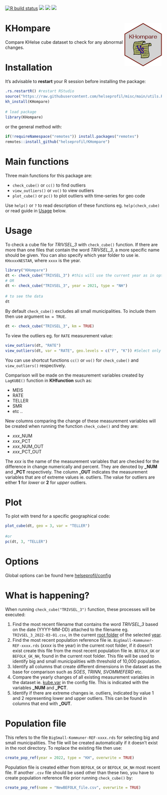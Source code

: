 [![R build
status](https://github.com/helseprofil/KHompare/workflows/R-CMD-check/badge.svg)](https://github.com/helseprofil/KHompare/actions)
[![](https://codecov.io/gh/helseprofil/KHompare/branch/main/graph/badge.svg)](https://codecov.io/gh/helseprofil/KHompare)
[![](https://img.shields.io/badge/lifecycle-experimental-orange.svg)](https://lifecycle.r-lib.org/articles/stages.html#experimental)
[![](https://img.shields.io/badge/devel%20version-0.3.5-blue.svg)](https://github.com/helseprofil/KHompare)

# KHompare <img src="man/figures/logo.png" align="right" height="139" />

Compare KHelse cube dataset to check for any abnormal changes.

# Installation

It’s advisable to **restart** your R session before installing the
package:

``` r
.rs.restartR() #restart RStudio
source("https://raw.githubusercontent.com/helseprofil/misc/main/utils.R")
kh_install(KHompare)

# load package
library(KHompare)
```

or the general method with:

``` r
if(!requireNamespace("remotes")) install.packages("remotes")
remotes::install_github("helseprofil/KHompare")
```

# Main functions

Three main functions for this package are:

-   `check_cube()` or `cc()` to find outliers
-   `view_outliers()` or `vo()` to view outliers
-   `plot_cube()` or `pc()` to plot outliers with time-series for geo
    code

Use `help()` or `?` to read description of these functions eg.
`help(check_cube)` or read guide in [Usage](#usage) below.

# Usage

To check a cube file for *TRIVSEL_3* with `check_cube()` function. If
there are more than one files that contain the word *TRIVSEL_3*, a more
specific name should be given. You can also specify which year folder to
use ie. `KHxxxxNESTAR`, where `xxxx` is the year.

``` r
library("KHompare")
dt <- check_cube("TRIVSEL_3") #this will use the current year as in options("kh.year")
# OR
dt <- check_cube("TRIVSEL_3", year = 2021, type = "NH")

# to see the data
dt
```

By default `check_cube()` excludes all small municipalities. To include
them then use argument `km = TRUE`.

``` r
dt <- check_cube("TRIVSEL_3", km = TRUE)
```

To view the outliers eg. for `RATE` measurement value:

``` r
view_outliers(dt, "RATE")
view_outliers(dt, var = "RATE", geo.levels = c("F", "K")) #Select only Fylke and big Kommune
```

You can use shortcut functions `cc()` or `vo()` for `check_cube()` and
`view_outliers()` respectively.

Comparison will be made on the measurement variables created by
`LagKUBE()` function in **KHfunction** such as:

-   MEIS
-   RATE
-   TELLER
-   SMR
-   etc ..

New columns comparing the change of these measurement variables will be
created when running the function `check_cube()` and they are:

-   *xxx*\_NUM
-   *xxx*\_PCT
-   *xxx*\_NUM_OUT
-   *xxx*\_PCT_OUT

The *xxx* is the name of the measurement variables that are checked for
the difference in change numerically and percent. They are denoted by
**\_NUM** and **\_PCT** respectively. The column **\_OUT** indicates the
measurement variables that are of extreme values ie. outliers. The value
for outliers are either **1** for *lower* or **2** for *upper* outliers.

# Plot

To plot with trend for a specific geographical code:

``` r
plot_cube(dt, geo = 3, var = "TELLER")

#or
pc(dt, 3, "TELLER")
```

# Options

Global options can be found here
[helseprofil/config](https://github.com/helseprofil/config/blob/main/config-khompare.yml)

# What is happening?

When running `check_cube("TRIVSEL_3")` function, these processes will be
executed:

1.  Find the most recent filename that contains the word *TRIVSEL_3*
    based on the date (YYYY-MM-DD) attached to the filename eg.
    `TRIVSEL_3_2022-03-01.csv`, in the current [root
    folder](https://github.com/helseprofil/config/blob/main/config-khompare.yml#L12)
    of the selected
    [year](https://github.com/helseprofil/config/blob/main/config-khompare.yml#L3).
2.  Find the most recent population reference file ie.
    `BigSmall-Kommuner-REF-xxxx.rds` (*xxxx* is the year) in the current
    root folder, if it doesn’t exist create this file from the most
    recent population file ie. `BEFOLK_GK` or `BEFOLK_GK_NH`, found in
    the current root folder. This file will be used to identify big and
    small municipalities with threshold of 10,000 population.
3.  Identify all columns that create different dimensions in the dataset
    as the base for comparison such as *SOES*, *TRINN*, *SVOMMEFERD*
    etc.
4.  Compare the yearly changes of all existing measurement variables in
    the dataset ie.
    [kube.var](https://github.com/helseprofil/config/blob/main/config-khompare.yml#L23)
    in the config file. This is indicated with the variables **\_NUM**
    and **\_PCT**.
5.  Identify if there are extreme changes ie. outliers, indicated by
    value 1 and 2 representing lower and upper outliers. This can be
    found in columns that end with **\_OUT**.

# Population file

This refers to the file `BigSmall-Kommuner-REF-xxxx.rds` for selecting
big and small municipalities. The file will be created automatically if
it doesn’t exist in the root directory. To replace the existing file
then use:

``` r
create_pop_ref(year = 2022, type = "KH", overwrite = TRUE)
```

Population file is created either from `BEFOLK_GK` or `BEFOLK_GK_NH`
most recent file. If another `.csv` file should be used other than these
two, you have to create population reference file prior running
`check_cube()` by:

``` r
create_pop_ref(name = "NewBEFOLK_file.csv", overwrite = TRUE)
```
